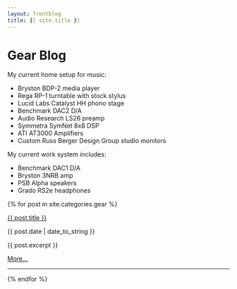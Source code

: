 ```yaml
---
layout: frontblog
title: {{ site.title }}
---
```


# Gear Blog

My current home setup for music:

* Bryston BDP-2 media player
* Rega RP-1 turntable with stock stylus
* Lucid Labs Catalyst HH phono stage
* Benchmark DAC2 D/A
* Audio Research LS26 preamp
* Symmetra SymNet 8x8 DSP
* ATI AT3000 Amplifiers
* Custom Russ Berger Design Group studio monitors

My current work system includes:

* Benchmark DAC1 D/A
* Bryston 3NRB amp
* PSB Alpha speakers
* Grado RS2e headphones

{% for post in site.categories.gear %}

<a href="{{ site.baseurl }}{{ post.url }}">{{ post.title }}</a>

{{ post.date | date_to_string }}

<p>{{ post.excerpt }}</p>

<p><a href="{{ site.baseurl }}{{ post.url }}">More...</a></p>

-----

{% endfor %}
